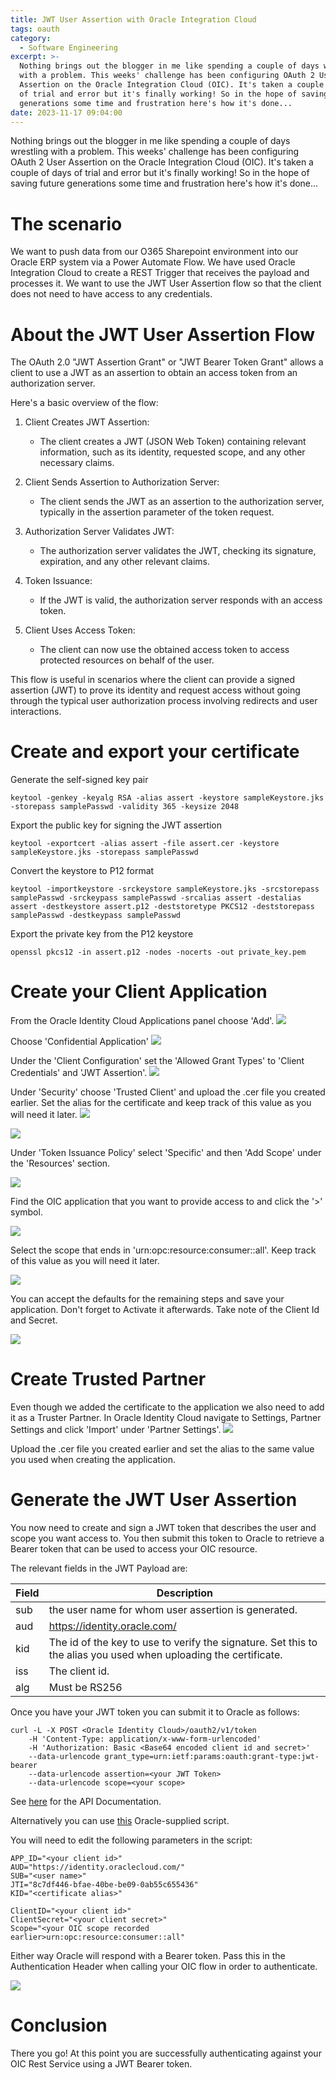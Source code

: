 ```yaml
---
title: JWT User Assertion with Oracle Integration Cloud
tags: oauth
category:
  - Software Engineering
excerpt: >-
  Nothing brings out the blogger in me like spending a couple of days wrestling
  with a problem. This weeks' challenge has been configuring OAuth 2 User
  Assertion on the Oracle Integration Cloud (OIC). It's taken a couple of days
  of trial and error but it's finally working! So in the hope of saving future
  generations some time and frustration here's how it's done...
date: 2023-11-17 09:04:00
---
```



Nothing brings out the blogger in me like spending a couple of days wrestling with a problem. This weeks' challenge has been configuring OAuth 2 User Assertion on the Oracle Integration Cloud (OIC). It's taken a couple of days of trial and error but it's finally working! So in the hope of saving future generations some time and frustration here's how it's done...

# The scenario
We want to push data from our O365 Sharepoint environment into our Oracle ERP system via a Power Automate Flow. We have used Oracle Integration Cloud to create a REST Trigger that receives the payload and processes it. We want to use the JWT User Assertion flow so that the client does not need to have access to any credentials.

# About the JWT User Assertion Flow

The OAuth 2.0 "JWT Assertion Grant" or "JWT Bearer Token Grant" allows a client to use a JWT as an assertion to obtain an access token from an authorization server.

Here's a basic overview of the flow:

1. Client Creates JWT Assertion:
    - The client creates a JWT (JSON Web Token) containing relevant information, such as its identity, requested scope, and any other necessary claims.

2. Client Sends Assertion to Authorization Server:
    - The client sends the JWT as an assertion to the authorization server, typically in the assertion parameter of the token request.

3. Authorization Server Validates JWT:
    - The authorization server validates the JWT, checking its signature, expiration, and any other relevant claims.

4. Token Issuance:
    - If the JWT is valid, the authorization server responds with an access token.

5. Client Uses Access Token:
    - The client can now use the obtained access token to access protected resources on behalf of the user.

This flow is useful in scenarios where the client can provide a signed assertion (JWT) to prove its identity and request access without going through the typical user authorization process involving redirects and user interactions.

# Create and export your certificate

Generate the self-signed key pair
```
keytool -genkey -keyalg RSA -alias assert -keystore sampleKeystore.jks -storepass samplePasswd -validity 365 -keysize 2048
```

Export the public key for signing the JWT assertion

```
keytool -exportcert -alias assert -file assert.cer -keystore sampleKeystore.jks -storepass samplePasswd
```

Convert the keystore to P12 format
```
keytool -importkeystore -srckeystore sampleKeystore.jks -srcstorepass samplePasswd -srckeypass samplePasswd -srcalias assert -destalias assert -destkeystore assert.p12 -deststoretype PKCS12 -deststorepass samplePasswd -destkeypass samplePasswd
```

Export the private key from the P12 keystore
```
openssl pkcs12 -in assert.p12 -nodes -nocerts -out private_key.pem
```

# Create your Client Application

From the Oracle Identity Cloud Applications panel choose 'Add'.
<img src="jwt1.png"/>

Choose 'Confidential Application'
<img src="jwt2.png"/>

Under the 'Client Configuration' set the 'Allowed Grant Types' to 'Client Credentials' and 'JWT Assertion'.
<img src="jwt3.png"/>

Under 'Security' choose 'Trusted Client' and upload the .cer file you created earlier. Set the alias for the certificate and keep track of this value as you will need it later.
<img src="jwt4.png"/>

<img src="jwt5.png"/>

Under 'Token Issuance Policy' select 'Specific' and then 'Add Scope' under the 'Resources' section.

<img src="jwt6.png"/>

Find the OIC application that you want to provide access to and click the '>' symbol.

<img src="jwt7.png"/>

Select the scope that ends in 'urn:opc:resource:consumer::all'. Keep track of this value as you will need it later.

<img src="jwt8.png"/>

You can accept the defaults for the remaining steps and save your application. Don't forget to Activate it afterwards. Take note of the Client Id and Secret.

<img src="jwt10.png"/>

# Create Trusted Partner
Even though we added the certificate to the application we also need to add it as a Truster Partner. In Oracle Identity Cloud navigate to Settings, Partner Settings and click 'Import' under 'Partner Settings'.
<img src="jwt9.png"/>

Upload the .cer file you created earlier and set the alias to the same value you used when creating the application.

# Generate the JWT User Assertion

You now need to create and sign a JWT token that describes the user and scope you want access to. You then submit this token to Oracle to retrieve a Bearer token that can be used to access your OIC resource.

The relevant fields in the JWT Payload are:

|Field|Description|
| ----------- | ----------- |
| sub | the user name for whom user assertion is generated. |
| aud | https://identity.oracle.com/ |
| kid | The id of the key to use to verify the signature. Set this to the alias you used when uploading the certificate. |
| iss | The client id. |
| alg | Must be RS256 | 

Once you have your JWT token you can submit it to Oracle as follows:
```
curl -L -X POST <Oracle Identity Cloud>/oauth2/v1/token 
    -H 'Content-Type: application/x-www-form-urlencoded' 
    -H 'Authorization: Basic <Base64 encoded client id and secret>' 
    --data-urlencode grant_type=urn:ietf:params:oauth:grant-type:jwt-bearer
    --data-urlencode assertion=<your JWT Token>
    --data-urlencode scope=<your scope>
```
See [here](https://docs.oracle.com/en/cloud/paas/identity-cloud/rest-api/op-oauth2-v1-token-post.html) for the API Documentation.

Alternatively you can use [this](https://orasites-prodapp.ocecdn.oraclecloud.com/content/published/api/v1.1/assets/CONT89581F004ECA48BC9FDF023E6BA5EBD9/native/generateJWTUserAssertion.sh?channelToken=842764f99b9a4a06a862ebc785ac9897) Oracle-supplied script.

You will need to edit the following parameters in the script:
```
APP_ID="<your client id>"
AUD="https://identity.oraclecloud.com/"
SUB="<user name>"
JTI="8c7df446-bfae-40be-be09-0ab55c655436"
KID="<certificate alias>"

ClientID="<your client id>"
ClientSecret="<your client secret>"
Scope="<your OIC scope recorded earlier>urn:opc:resource:consumer::all"
```

Either way Oracle will respond with a Bearer token. Pass this in the Authentication Header when calling your OIC flow in order to authenticate.

<img src="jwt11.png"/>

# Conclusion

There you go! At this point you are successfully authenticating against your OIC Rest Service using a JWT Bearer token. 


